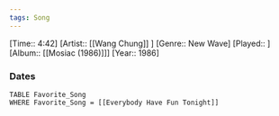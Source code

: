 ```yaml
---
tags: Song  
---
```

[Time:: 4:42]
[Artist:: [[Wang Chung]] ]
[Genre:: New Wave]
[Played:: ]
[Album:: [[Mosiac (1986)]]]
[Year:: 1986]
### Dates
````dataview
TABLE Favorite_Song
WHERE Favorite_Song = [[Everybody Have Fun Tonight]]
````